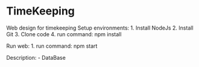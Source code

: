 # TimeKeeping
Web design for timekeeping
Setup environments:
    1. Install NodeJs
    2. Install Git
    3. Clone code
    4. run command: npm install

Run web:
    1. run command: npm start

Description:
    - DataBase

